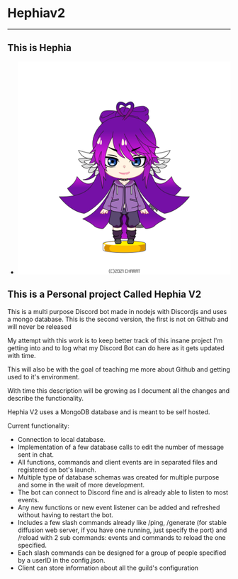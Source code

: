 # Hephiav2

---

## This is Hephia

- ![Hephia Mascot](https://github.com/MaximeLaf29/Hephiav2/blob/main/mascot.png?raw=true)

## This is a Personal project Called Hephia V2

This is a multi purpose Discord bot made in nodejs with Discordjs and uses a mongo database. This is the second version, the first is not on Github and will never be released

My attempt with this work is to keep better track of this insane project I'm getting into and to log what my Discord Bot can do here as it gets updated with time.

This will also be with the goal of teaching me more about Github and getting used to it's environment.

With time this description will be growing as I document all the changes and describe the functionality.

Hephia V2 uses a MongoDB database and is meant to be self hosted.

Current functionality:

- Connection to local database.
- Implementation of a few database calls to edit the number of message sent in chat.
- All functions, commands and client events are in separated files and registered on bot's launch.
- Multiple type of database schemas was created for multiple purpose and some in the wait of more development.
- The bot can connect to Discord fine and is already able to listen to most events.
- Any new functions or new event listener can be added and refreshed without having to restart the bot.
- Includes a few slash commands already like /ping, /generate (for stable diffusion web server, if you have one running, just specify the port) and /reload with 2 sub commands: events and commands to reload the one specified.
- Each slash commands can be designed for a group of people specified by a userID in the config.json.
- Client can store information about all the guild's configuration
